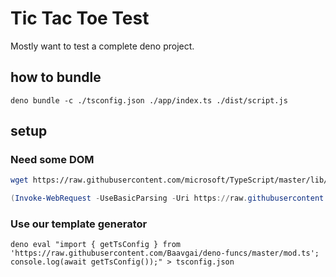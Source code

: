 # Tic Tac Toe Test

Mostly want to test a complete deno project.

## how to bundle

    deno bundle -c ./tsconfig.json ./app/index.ts ./dist/script.js

## setup

### Need some DOM

```bash
wget https://raw.githubusercontent.com/microsoft/TypeScript/master/lib/lib.dom.d.ts
```

```powershell
(Invoke-WebRequest -UseBasicParsing -Uri https://raw.githubusercontent.com/microsoft/TypeScript/master/lib/lib.dom.d.ts).Content > lib.dom.d.ts
```

### Use our template generator

    deno eval "import { getTsConfig } from 'https://raw.githubusercontent.com/Baavgai/deno-funcs/master/mod.ts'; console.log(await getTsConfig());" > tsconfig.json
